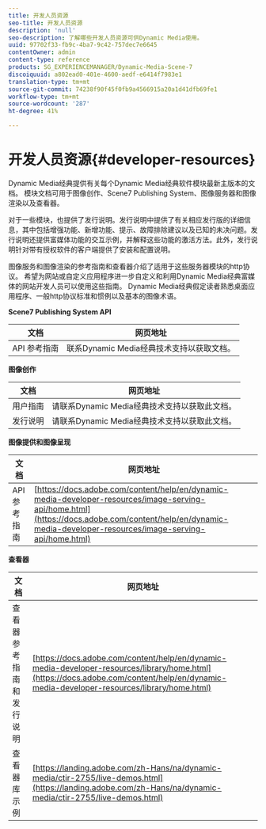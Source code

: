 ```yaml
---
title: 开发人员资源
seo-title: 开发人员资源
description: 'null'
seo-description: 了解哪些开发人员资源可供Dynamic Media使用。
uuid: 97702f33-fb9c-4ba7-9c42-757dec7e6645
contentOwner: admin
content-type: reference
products: SG_EXPERIENCEMANAGER/Dynamic-Media-Scene-7
discoiquuid: a802ead0-401e-4600-aedf-e6414f7983e1
translation-type: tm+mt
source-git-commit: 74238f90f45f0fb9a4566915a20a1d41dfb69fe1
workflow-type: tm+mt
source-wordcount: '287'
ht-degree: 41%

---
```



# 开发人员资源{#developer-resources}

Dynamic Media经典提供有关每个Dynamic Media经典软件模块最新主版本的文档。 模块文档可用于图像创作、Scene7 Publishing System、图像服务器和图像渲染以及查看器。

对于一些模块，也提供了发行说明。发行说明中提供了有关相应发行版的详细信息，其中包括增强功能、新增功能、提示、故障排除建议以及已知的未决问题。发行说明还提供富媒体功能的交互示例，并解释这些功能的激活方法。此外，发行说明针对带有授权软件的客户端提供了安装和配置说明。

图像服务和图像渲染的参考指南和查看器介绍了适用于这些服务器模块的http协议。 希望为网站或自定义应用程序进一步自定义和利用Dynamic Media经典富媒体的网站开发人员可以使用这些指南。 Dynamic Media经典假定读者熟悉桌面应用程序、一般http协议标准和惯例以及基本的图像术语。


**Scene7 Publishing System API**

| 文档 | 网页地址 |
|--- |--- |
| API 参考指南 | 联系Dynamic Media经典技术支持以获取文档。 |

**图像创作**

| 文档 | 网页地址 |
|--- |--- |
| 用户指南 | 请联系Dynamic Media经典技术支持以获取此文档。 |
| 发行说明 | 请联系Dynamic Media经典技术支持以获取此文档。 |

**图像提供和图像呈现**

| 文档 | 网页地址 |
|--- |--- |
| API 参考指南 | [https://docs.adobe.com/content/help/en/dynamic-media-developer-resources/image-serving-api/home.html](https://docs.adobe.com/content/help/en/dynamic-media-developer-resources/image-serving-api/home.html) |

**查看器**

| 文档 | 网页地址 |
|--- |--- |
| 查看器参考指南和发行说明 | [https://docs.adobe.com/content/help/en/dynamic-media-developer-resources/library/home.html](https://docs.adobe.com/content/help/en/dynamic-media-developer-resources/library/home.html) |
| 查看器库示例 | [https://landing.adobe.com/zh-Hans/na/dynamic-media/ctir-2755/live-demos.html](https://landing.adobe.com/zh-Hans/na/dynamic-media/ctir-2755/live-demos.html) |


<!-- 

**Web-to-Print**

|Document|Web address|
|--- |--- |
|Reference Guide|[https://www.adobe.com/go/learn_s7_webtoprint_en](https://www.adobe.com/go/learn_s7_webtoprint_en)| 

-->
